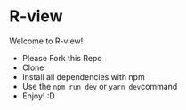 # R-view

Welcome to R-view!

- Please Fork this Repo
- Clone
- Install all dependencies with npm
- Use the `npm run dev` or `yarn dev`command
- Enjoy! :D
